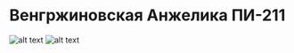 # Венгржиновская Анжелика ПИ-211
![alt text](https://gcdnb.pbrd.co/images/snFazU9vx6pR.png?o=1)
![alt text](https://gcdnb.pbrd.co/images/YmMOnqs8sajp.png?o=1)
